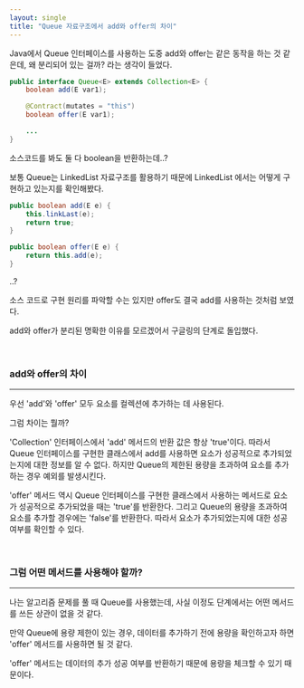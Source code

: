 ```yaml
---
layout: single
title: "Queue 자료구조에서 add와 offer의 차이"
---
```


Java에서 Queue 인터페이스를 사용하는 도중 add와 offer는 같은 동작을 하는 것 같은데, 왜 분리되어 있는 걸까? 라는 생각이 들었다.

```java
public interface Queue<E> extends Collection<E> {
    boolean add(E var1);

    @Contract(mutates = "this")
    boolean offer(E var1);

    ...
}
```

소스코드를 봐도 둘 다 boolean을 반환하는데..?

보통 Queue는 LinkedList 자료구조를 활용하기 때문에 LinkedList 에서는 어떻게 구현하고 있는지를 확인해봤다.

```java
public boolean add(E e) {
    this.linkLast(e);
    return true;
}
```

```java
public boolean offer(E e) {
    return this.add(e);
}
```

..?

소스 코드로 구현 원리를 파악할 수는 있지만 offer도 결국 add를 사용하는 것처럼 보였다.

add와 offer가 분리된 명확한 이유를 모르겠어서 구글링의 단계로 돌입했다.

<br>

### add와 offer의 차이
---

우선 'add'와 'offer' 모두 요소를 컬렉션에 추가하는 데 사용된다.

그럼 차이는 뭘까?

'Collection' 인터페이스에서 'add' 메서드의 반환 값은 항상 'true'이다. 따라서 Queue 인터페이스를 구현한 클래스에서 add를 사용하면 요소가 성공적으로 추가되었는지에 대한 정보를 알 수 없다. 하지만 Queue의 제한된 용량을 초과하여 요소를 추가하는 경우 예외를 발생시킨다.

'offer' 메서드 역시 Queue 인터페이스를 구현한 클래스에서 사용하는 메서드로 요소가 성공적으로 추가되었을 때는 'true'를 반환한다. 그리고 Queue의 용량을 초과하여 요소를 추가할 경우에는 'false'를 반환한다. 따라서 요소가 추가되었는지에 대한 성공 여부를 확인할 수 있다.

<br>

### 그럼 어떤 메서드를 사용해야 할까?
---

나는 알고리즘 문제를 풀 때 Queue를 사용했는데, 사실 이정도 단계에서는 어떤 메서드를 쓰든 상관이 없을 것 같다.

만약 Queue에 용량 제한이 있는 경우, 데이터를 추가하기 전에 용량을 확인하고자 하면 'offer' 메서드를 사용하면 될 것 같다.

'offer' 메서드는 데이터의 추가 성공 여부를 반환하기 때문에 용량을 체크할 수 있기 때문이다.